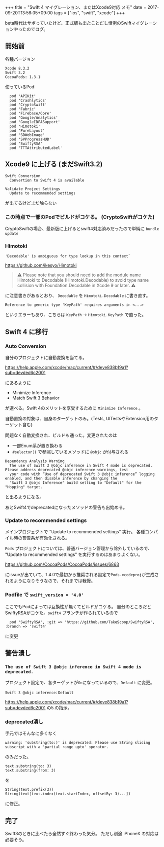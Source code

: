 +++
title = "Swift 4 マイグレーション、またはXcode9対応 メモ"
date = 2017-09-20T13:56:05+09:00
tags = ["ios", "swift", "xcode"]
+++

beta時代はサボっていたけど、正式版も出たことだし恒例のSwiftマイグレーションやったのでログ。

## 開始前

各種バージョン
```
Xcode 8.3.2
Swift 3.2
CocoaPods: 1.3.1
```

使っているPod
```
  pod 'APIKit'
  pod 'Crashlytics'
  pod 'CryptoSwift'
  pod 'Fabric'
  pod 'Firebase/Core'
  pod 'Google/Analytics'
  pod 'GoogleIDFASupport'
  pod 'Himotoki'
  pod 'PureLayout'
  pod 'SDWebImage'
  pod 'SVProgressHUD'
  pod 'SwiftyRSA'
  pod 'TTTAttributedLabel'
```

## Xcode9 に上げる (まだSwift3.2)

```
Swift Conversion
  Convertion to Swift 4 is available
```

```
Validate Project Settings
  Update to recommended settings
```

が出てるけどまだ触らない

### この時点で一部のPodでビルドがコケる。 (CryptoSwiftがコケた)

CryptoSwiftの場合、最新版に上げるとswift4対応済みだったので単純に `bundle update`

### Himotoki

```
'Decodable' is ambiguous for type lookup in this context`
```

https://github.com/ikesyo/Himotoki

> ⚠️ Please note that you should need to add the module name Himotoki to Decodable (Himotoki.Decodable) to avoid type name collision with Foundation.Decodable in Xcode 9 or later. ⚠️

に注意書きがあるとおり、 `Decodable` を `Himotoki.Decodable` に書き直す。

```
Reference to generic type 'KeyPath' requires arguments in <...>
```

というエラーもあり、こちらは `KeyPath` → `Himotoki.KeyPath` で直った。

## Swift 4 に移行

### Auto Conversion

自分のプロジェクトに自動変換を当てる。

https://help.apple.com/xcode/mac/current/#/deve838b19a1?sub=devded6c2001


にあるように

- Minimize Inference
- Match Swift 3 Behavior

が選べる。Swift 4のメリットを享受するために `Minimize Inference` 。

自動置換の対象は、自身のターゲットのみ。(Tests, UITestsやExtension用のターゲット含む)

問題なく自動変換され、ビルドも通った。変更されたのは

- 一部Enum系が置き換わる
- `#selector()` で参照しているメソッドに `@objc` が付与される

```
Dependency Analysis Warning
  The use of Swift 3 @objc inference in Swift 4 mode is deprecated. Please address deprecated @objc inference warnings, test
  your code with “Use of deprecated Swift 3 @objc inference” logging enabled, and then disable inference by changing the
  "Swift 3 @objc Inference" build setting to "Default" for the "Hopping" target.
```

と出るようになる。

あとSwift4でdeprecatedになったメソッドの警告も出始める。

### Update to recommended settings

メインプロジェクトで "Update to recommended settings" 実行。
各種コンパイル時の警告系が有効化される。

`Pods` プロジェクトについては、普通バージョン管理から除外しているので、
"Update to recommended settings" を実行するのはあまりよくない。

https://github.com/CocoaPods/CocoaPods/issues/6863

にissueが出ていて、1.4.0で最初から推奨される設定で`Pods.xcodeproj`が生成されるようになりそうなので、それまでは我慢。


### Podfile で `swift_version = '4.0'`

ここでもPodによっては互換性が無くてビルドがコケる。
自分のところだとSwiftyRSAがコケた。`swift4` ブランチが作られているので
```
  pod 'SwiftyRSA', :git => 'https://github.com/TakeScoop/SwiftyRSA', :branch => 'swift4'
```
に変更

## 警告潰し

### `The use of Swift 3 @objc inference in Swift 4 mode is deprecated.`

プロジェクト設定で、各ターゲットが`On`になっているので、`Default` に変更。

 `Swift 3 @objc inference`:  `Default`

https://help.apple.com/xcode/mac/current/#/deve838b19a1?sub=devded6c2001
の5.の指示。

### deprecated潰し

手元ではそんなに多くなく

```
warning: 'substring(to:)' is deprecated: Please use String slicing subscript with a 'partial range upto' operator.
```

のみだった。

```
text.substring(to: 3)
text.substring(from: 3)
```
を
```
String(text.prefix(3))
String(text[text.index(text.startIndex, offsetBy: 3)...])
```
に修正。

## 完了

Swift3のときに比べたら全然すぐ終わった気分。
ただし別途 iPhoneX の対応は必要そう。